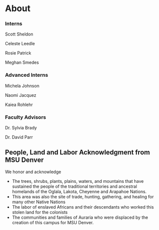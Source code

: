 # About 

### Interns 

Scott Sheldon

Celeste Leedle

Rosie Patrick

Meghan Smedes

### Advanced Interns

Michela Johnson

Naomi Jacquez

Kaiea Rohlehr

### Faculty Advisors

Dr. Sylvia Brady

Dr. David Parr


## People, Land and Labor Acknowledgment from MSU Denver

We honor and acknowledge

* The trees, shrubs, plants, plains, waters, and mountains that have sustained the people of the traditional territories and ancestral homelands of the Oglala, Lakota, Cheyenne and Arapahoe Nations.
* This area was also the site of trade, hunting, gathering, and healing for many other Native Nations
* The labor of enslaved Africans and their descendants who worked this stolen land for the colonists
* The communities and families of Auraria who were displaced by the creation of this campus for MSU Denver.







